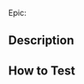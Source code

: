 Epic: <!-- Link to the epic on notion -->

## Description
<!-- What did you change? -->
<!-- This should ideally be a bullet list. -->

## How to Test
<!-- How to test the changes? Ideally, there should be a scene where all changes can be seen. -->
